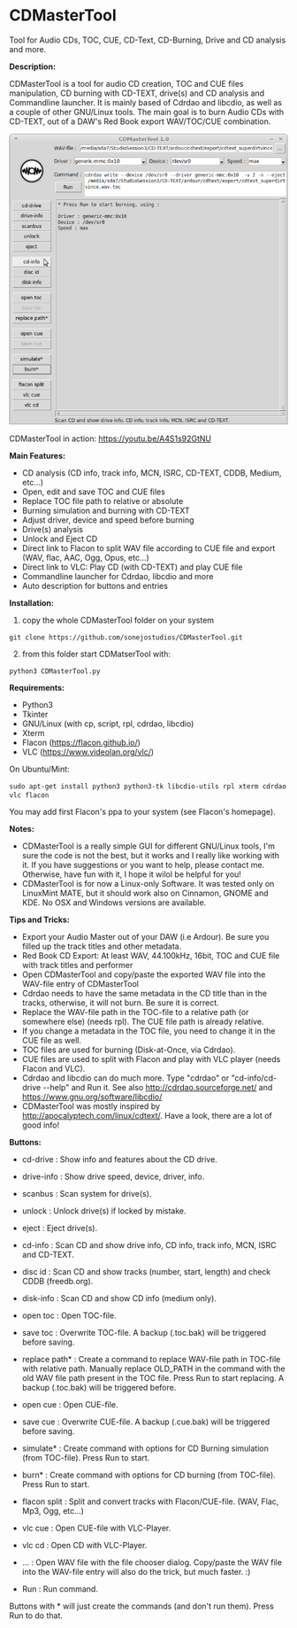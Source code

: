# CDMasterTool
Tool for Audio CDs, TOC, CUE, CD-Text, CD-Burning, Drive and CD analysis and more.


__Description:__

CDMasterTool is a tool for audio CD creation, TOC and CUE files manipulation, CD burning with CD-TEXT, drive(s) and CD analysis and Commandline launcher. It is mainly based of Cdrdao and libcdio, as well as a couple of other GNU/Linux tools. The main goal is to burn Audio CDs with CD-TEXT, out of a DAW's Red Book export WAV/TOC/CUE combination.

![screenshot](https://github.com/sonejostudios/CDMasterTool/blob/master/CDMasterTool.png "CDMasterTool")

CDMasterTool in action: https://youtu.be/A4S1s92GtNU


__Main Features:__

* CD analysis (CD info, track info, MCN, ISRC, CD-TEXT, CDDB, Medium, etc...)
* Open, edit and save TOC and CUE files
* Replace TOC file path to relative or absolute
* Burning simulation and burning with CD-TEXT
* Adjust driver, device and speed before burning
* Drive(s) analysis
* Unlock and Eject CD
* Direct link to Flacon to split WAV file according to CUE file and export (WAV, flac, AAC, Ogg, Opus, etc...)
* Direct link to VLC: Play CD (with CD-TEXT) and play CUE file
* Commandline launcher for Cdrdao, libcdio and more
* Auto description for buttons and entries

  

__Installation:__

1. copy the whole CDMasterTool folder on your system
```
git clone https://github.com/sonejostudios/CDMasterTool.git
```

2. from this folder start CDMatserTool with: 
```
python3 CDMasterTool.py
```



__Requirements:__

* Python3
* Tkinter
* GNU/Linux (with cp, script, rpl, cdrdao, libcdio)
* Xterm
* Flacon (https://flacon.github.io/)
* VLC (https://www.videolan.org/vlc/)

On Ubuntu/Mint:
```
sudo apt-get install python3 python3-tk libcdio-utils rpl xterm cdrdao vlc flacon
```
You may add first Flacon's ppa to your system (see Flacon's homepage).


__Notes:__

* CDMasterTool is a really simple GUI for different GNU/Linux tools, I'm sure the code is not the best, but it works and I really like working with it. If you have suggestions or you want to help, please contact me. Otherwise, have fun with it, I hope it wilol be helpful for you!
* CDMasterTool is for now a Linux-only Software. It was tested only on LinuxMint MATE, but it should work also on Cinnamon, GNOME and KDE. No OSX and Windows versions are available.


__Tips and Tricks:__

* Export your Audio Master out of your DAW (i.e Ardour). Be sure you filled up the track titles and other metadata.
* Red Book CD Export: At least WAV, 44.100kHz, 16bit, TOC and CUE file with track titles and performer
* Open CDMasterTool and copy/paste the exported WAV file into the WAV-file entry of CDMasterTool
* Cdrdao needs to have the same metadata in the CD title than in the tracks, otherwise, it will not burn. Be sure it is correct.
* Replace the WAV-file path in the TOC-file to a relative path (or somewhere else) (needs rpl). The CUE file path is already relative.
* If you change a metadata in the TOC file, you need to change it in the CUE file as well.
* TOC files are used for burning (Disk-at-Once, via Cdrdao).
* CUE files are used to split with Flacon and play with VLC player (needs Flacon and VLC).
* Cdrdao and libcdio can do much more. Type "cdrdao" or "cd-info/cd-drive --help" and Run it. See also http://cdrdao.sourceforge.net/ and https://www.gnu.org/software/libcdio/
* CDMasterTool was mostly inspired by http://apocalyptech.com/linux/cdtext/. Have a look, there are a lot of good info!
 



__Buttons:__

* cd-drive : Show info and features about the CD drive.
* drive-info : Show drive speed, device, driver, info.
* scanbus : Scan system for drive(s).
* unlock : Unlock drive(s) if locked by mistake.
* eject : Eject drive(s).

* cd-info : Scan CD and show drive info, CD info, track info, MCN, ISRC and CD-TEXT.
* disc id : Scan CD and show tracks (number, start, length) and check CDDB (freedb.org).
* disk-info : Scan CD and show CD info (medium only).

* open toc : Open TOC-file.
* save toc : Overwrite TOC-file. A backup (.toc.bak) will be triggered before saving.
* replace path* : Create a command to replace WAV-file path in TOC-file with relative path. Manually replace OLD_PATH in the command with the old WAV file path present in the TOC file. Press Run to start replacing. A backup (.toc.bak) will be triggered before.

* open cue : Open CUE-file.
* save cue : Overwrite CUE-file. A backup (.cue.bak) will be triggered before saving.

* simulate* : Create command with options for CD Burning simulation (from TOC-file). Press Run to start.
* burn* : Create command with options for CD burning (from TOC-file). Press Run to start.

* flacon split : Split and convert tracks with Flacon/CUE-file. (WAV, Flac, Mp3, Ogg, etc...)
* vlc cue : Open CUE-file with VLC-Player.
* vlc cd : Open CD with VLC-Player.

* ... : Open WAV file with the file chooser dialog. Copy/paste the WAV file into the WAV-file entry will also do the trick, but much faster. :)
* Run : Run command.


Buttons with * will just create the commands (and don't run them). Press Run to do that.




